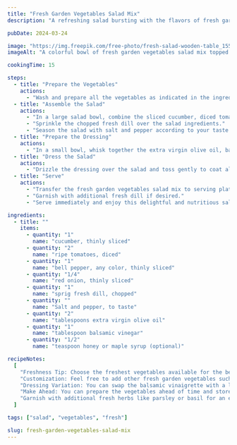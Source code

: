 ```yaml
---
title: "Fresh Garden Vegetables Salad Mix"
description: "A refreshing salad bursting with the flavors of fresh garden vegetables, perfect for a light and nutritious meal."

pubDate: 2024-03-24

image: "https://img.freepik.com/free-photo/fresh-salad-wooden-table_155003-3261.jpg?t=st=1727548362~exp=1727551962~hmac=04c6e6bfe5a392fc303fbb940b5796917b919f5aa15f73c9d6f590392db21428&w=826"
imageAlt: "A colorful bowl of fresh garden vegetables salad mix topped with dill"

cookingTime: 15

steps:
  - title: "Prepare the Vegetables"
    actions:
      - "Wash and prepare all the vegetables as indicated in the ingredients list."
  - title: "Assemble the Salad"
    actions:
      - "In a large salad bowl, combine the sliced cucumber, diced tomatoes, sliced bell pepper, and thinly sliced red onion."
      - "Sprinkle the chopped fresh dill over the salad ingredients."
      - "Season the salad with salt and pepper according to your taste preferences."
  - title: "Prepare the Dressing"
    actions:
      - "In a small bowl, whisk together the extra virgin olive oil, balsamic vinegar, and honey or maple syrup (if using) until well combined."
  - title: "Dress the Salad"
    actions:
      - "Drizzle the dressing over the salad and toss gently to coat all the vegetables evenly."
  - title: "Serve"
    actions:
      - "Transfer the fresh garden vegetables salad mix to serving plates or bowls."
      - "Garnish with additional fresh dill if desired."
      - "Serve immediately and enjoy this delightful and nutritious salad!"

ingredients:
  - title: ""
    items:
      - quantity: "1"
        name: "cucumber, thinly sliced"
      - quantity: "2"
        name: "ripe tomatoes, diced"
      - quantity: "1"
        name: "bell pepper, any color, thinly sliced"
      - quantity: "1/4"
        name: "red onion, thinly sliced"
      - quantity: "1"
        name: "sprig fresh dill, chopped"
      - quantity: ""
        name: "Salt and pepper, to taste"
      - quantity: "2"
        name: "tablespoons extra virgin olive oil"
      - quantity: "1"
        name: "tablespoon balsamic vinegar"
      - quantity: "1/2"
        name: "teaspoon honey or maple syrup (optional)"

recipeNotes:
  [
    "Freshness Tip: Choose the freshest vegetables available for the best flavor and texture.",
    "Customization: Feel free to add other fresh garden vegetables such as lettuce, radishes, or carrots according to your preference.",
    "Dressing Variation: You can swap the balsamic vinaigrette with a lemon vinaigrette or a creamy ranch dressing for different flavor profiles.",
    "Make Ahead: You can prepare the vegetables ahead of time and store them in the refrigerator, but dress the salad just before serving to keep it crisp and fresh.",
    "Garnish with additional fresh herbs like parsley or basil for an extra burst of flavor.",
  ]

tags: ["salad", "vegetables", "fresh"]

slug: fresh-garden-vegetables-salad-mix
---
```

